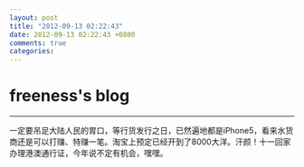 ```yaml
---
layout: post
title: "2012-09-13 02:22:43"
date: 2012-09-13 02:22:43 +0800
comments: true
categories: 
---
```


# freeness's blog

----------

>
一定要吊足大陆人民的胃口，等行货发行之日，已然遍地都是iPhone5，看来水货商还是可以打赚、特赚一笔。淘宝上预定已经开到了8000大洋。汗颜！十一回家办理港澳通行证，今年说不定有机会，嘿嘿。